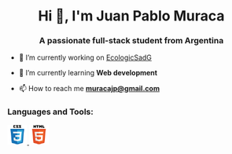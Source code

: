 <h1 align="center">Hi 👋, I'm Juan Pablo Muraca</h1>
<h3 align="center">A passionate full-stack student from Argentina</h3>

- 🔭 I’m currently working on [EcologicSadG](https://muracajp.github.io/PROJECT/)

- 🌱 I’m currently learning **Web development**

- 📫 How to reach me **muracajp@gmail.com**


<h3 align="left">Languages and Tools:</h3>
<p align="left"> <a href="https://www.w3schools.com/css/" target="_blank"> <img src="https://raw.githubusercontent.com/devicons/devicon/master/icons/css3/css3-original-wordmark.svg" alt="css3" width="40" height="40"/> </a> <a href="https://www.w3.org/html/" target="_blank"> <img src="https://raw.githubusercontent.com/devicons/devicon/master/icons/html5/html5-original-wordmark.svg" alt="html5" width="40" height="40"/> </a> </p>

